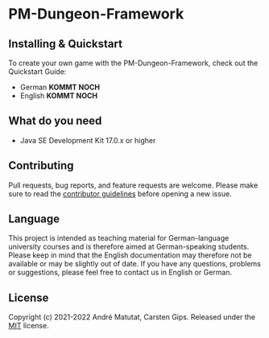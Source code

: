 # PM-Dungeon-Framework

## Installing & Quickstart

To create your own game with the PM-Dungeon-Framework, check out the Quickstart Guide: 

- German **KOMMT NOCH**
- English **KOMMT NOCH**

## What do you need

- Java SE Development Kit 17.0.x or higher

## Contributing

Pull requests, bug reports, and feature requests are welcome. Please make sure to read the [contributor guidelines](CONTRIBUTING.md) before opening a new issue.

## Language  

This project is intended as teaching material for German-language university courses and is therefore aimed at German-speaking students. Please keep in mind that the English documentation may therefore not be available or may be slightly out of date. If you have any questions, problems or suggestions, please feel free to contact us in English or German. 
## License

Copyright (c) 2021-2022 André Matutat, Carsten Gips. Released under the [MIT](LICENSE.md) license.
